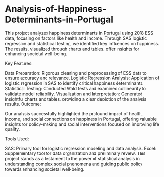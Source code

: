 # Analysis-of-Happiness-Determinants-in-Portugal
This project analyzes happiness determinants in Portugal using 2018 ESS data, focusing on factors like health and income. Through SAS logistic regression and statistical testing, we identified key influences on happiness. The results, visualized through charts and tables, offer insights for enhancing societal well-being.

Key Features:

Data Preparation: Rigorous cleaning and preprocessing of ESS data to ensure accuracy and relevance.
Logistic Regression Analysis: Application of logistic regression in SAS to identify critical happiness determinants.
Statistical Testing: Conducted Wald tests and examined collinearity to validate model reliability.
Visualization and Interpretation: Generated insightful charts and tables, providing a clear depiction of the analysis results.
Outcome:

Our analysis successfully highlighted the profound impact of health, income, and social connections on happiness in Portugal, offering valuable insights for policy-making and social interventions focused on improving life quality.

Tools Used:

SAS: Primary tool for logistic regression modeling and data analysis.
Excel: Supplementary tool for data organization and preliminary review.
This project stands as a testament to the power of statistical analysis in understanding complex social phenomena and guiding public policy towards enhancing societal well-being.
